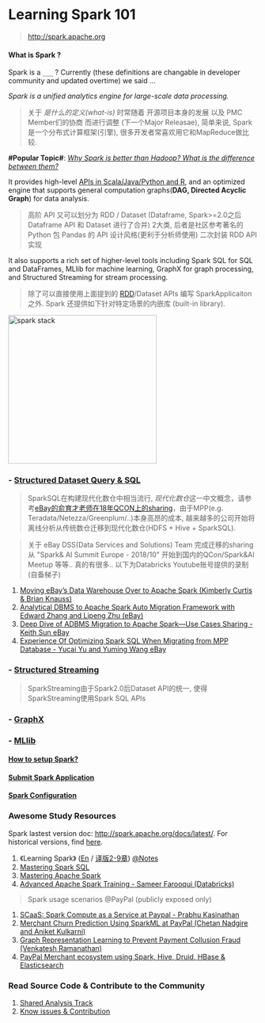 # Learning Spark 101

> http://spark.apache.org

#### What is Spark ?

Spark is a `___` ? Currently (these definitions are changable in developer community and updated overtime) we said ...

*Spark is a unified analytics engine for large-scale data processing.*

> 关于 *是什么的定义(what-is)* 时常随着 开源项目本身的发展 以及 PMC Member们的协商 而进行调整 (下一个Major Releasae), 简单来说, Spark是一个分布式计算框架(引擎), 很多开发者常喜欢用它和MapReduce做比较.

**#Popular Topic#**: [*Why Spark is better than Hadoop? What is the difference between them?*](mapreduce-vs-spark.md)

It provides high-level [APIs in Scala/Java/Python and R](https://spark.apache.org/docs/2.4.3/api.html), and an optimized engine that supports general computation graphs(**DAG, Directed Acyclic Graph**) for data analysis. 

> 高阶 API 又可以划分为 RDD / Dataset (Dataframe, Spark>=2.0之后 Dataframe API 和 Dataset 进行了合并) 2大类, 后者是社区参考著名的 Python 包 Pandas 的 API 设计风格(更利于分析师使用) 二次封装 RDD API 实现 

It also supports a rich set of higher-level tools including Spark SQL for SQL and DataFrames, MLlib for machine learning, GraphX for graph processing, and Structured Streaming for stream processing.

> 除了可以直接使用上面提到的 [RDD](RDD/README.md)/Dataset APIs 编写 SparkApplicaiton 之外. Spark 还提供如下针对特定场景的内嵌库 (built-in library).

<img width="300" alt="spark stack" src="http://spark.apache.org/images/spark-stack.png">

### - [Structured Dataset Query & SQL](SparkSQL/README.md)

> SparkSQL在构建现代化数仓中相当流行, *现代化数仓*这一中文概念，请参考[eBay的俞育才老师在18年QCON上的sharing](Reading-Notes/eBay-俞育才-构建现代化数据仓库.v4.pdf)，由于MPP(e.g. Teradata/Netezza/Greenplum/..)本身高昂的成本, 越来越多的公司开始将离线分析从传统数仓迁移到现代化数仓(HDFS + Hive + SparkSQL).

> 关于 eBay DSS(Data Services and Solutions) Team 完成迁移的sharing 从 "Spark& AI Summit Europe - 2018/10" 开始到国内的QCon/Spark&AI Meetup 等等.. 真的有很多.. 以下为Databricks Youtube账号提供的录制(自备梯子)
1. [Moving eBay’s Data Warehouse Over to Apache Spark (Kimberly Curtis & Brian Knauss)](https://www.youtube.com/watch?v=d410R_H9FX0)
2. [Analytical DBMS to Apache Spark Auto Migration Framework with Edward Zhang and Lipeng Zhu (eBay)](https://www.youtube.com/watch?v=dahIDF0SKPw)
3. [Deep Dive of ADBMS Migration to Apache Spark—Use Cases Sharing - Keith Sun eBay](https://www.youtube.com/watch?v=i-L2wtN9tyg)
4. [Experience Of Optimizing Spark SQL When Migrating from MPP Database - Yucai Yu and Yuming Wang eBay](https://www.youtube.com/watch?v=BcenJqszr6g)

### - [Structured Streaming](SparkStreming/README.md)

> SparkStreaming由于Spark2.0后Dataset API的统一, 使得SparkStreaming使用Spark SQL APIs

### - [GraphX](GraphX/README.md)

### - [MLlib](MLlib/README.md)

#### [How to setup Spark?](installation.md)

#### [Submit Spark Application](submit.md)

#### [Spark Configuration](configuration.md)

### Awesome Study Resources

Spark lastest version doc: http://spark.apache.org/docs/latest/. For historical versions, find [here](http://spark.apache.org/documentation.html).

1. 《Learning Spark》 ([En](https://github.com/KnowledgeBase-ForAnEngineer/kindle/blob/master/OReilly.Learning.Spark.2015.1.pdf) / [译版2-9章](https://github.com/2L-knowledgebase/kindle/tree/master/LearningSpark%20%E4%B8%AD%E6%96%87%E7%89%88)) [@Notes](ReadingNotes/Learning_Spark)
2. [Mastering Spark SQL](https://jaceklaskowski.gitbooks.io/mastering-spark-sql/content/)
3. [Mastering Apache Spark](https://jaceklaskowski.gitbooks.io/mastering-apache-spark/content/)
4. [Advanced Apache Spark Training - Sameer Farooqui (Databricks)](https://www.youtube.com/watch?v=7ooZ4S7Ay6Y&feature=youtu.be)

> Spark usage scenarios @PayPal (publicly exposed only)
1. [SCaaS: Spark Compute as a Service at Paypal - Prabhu Kasinathan](https://www.youtube.com/watch?v=Oqq3m4RP2tE)
2. [Merchant Churn Prediction Using SparkML at PayPal (Chetan Nadgire and Aniket Kulkarni)](https://www.youtube.com/watch?v=v6EF1_AVvKU)
3. [Graph Representation Learning to Prevent Payment Collusion Fraud (Venkatesh Ramanathan)](https://www.youtube.com/watch?v=eq_rpur1eNM)
4. [PayPal Merchant ecosystem using Spark, Hive, Druid, HBase & Elasticsearch](Reading-Notes/PayPal%20Merchant%20ecosystem%20using%20Spark%2C%20Hive%2C%20Druid%2C%20HBase%20%26%20Elasticsearch.pdf)

### Read Source Code & Contribute to the Community

1. [Shared Analysis Track](Source-Code-Analysis/README.md)
2. [Know issues & Contribution](Contribution/README.md)
